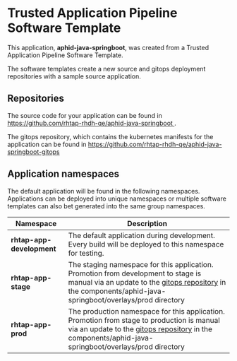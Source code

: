 # Trusted Application Pipeline Software Template

This application, **aphid-java-springboot**, was created from a Trusted Application Pipeline Software Template.

The software templates create a new source and gitops deployment repositories with a sample source application. 

## Repositories

The source code for your application can be found in [https://github.com/rhtap-rhdh-qe/aphid-java-springboot ](https://github.com/rhtap-rhdh-qe/aphid-java-springboot ).
 
The gitops repository, which contains the kubernetes manifests for the application can be found in 
[https://github.com/rhtap-rhdh-qe/aphid-java-springboot-gitops ](https://github.com/rhtap-rhdh-qe/aphid-java-springboot-gitops ) 

## Application namespaces 

The default application will be found in the following namespaces. Applications can be deployed into unique namespaces or multiple software templates can also bet generated into the same group namespaces.  

|  Namespace   |  Description   |  
| -------- | -------- |   
| **rhtap-app-development** | The default application during development. Every build will be deployed to this namespace for testing. | 
| **rhtap-app-stage** | The staging namespace for this application. Promotion from development to stage is manual via an update to the [gitops repository](https://github.com/rhtap-rhdh-qe/aphid-java-springboot-gitops ) in the components/aphid-java-springboot/overlays/prod directory |  
| **rhtap-app-prod** | The production namespace for this application. Promotion from stage to production is manual via an update to the [gitops repository](https://github.com/rhtap-rhdh-qe/aphid-java-springboot-gitops ) in the components/aphid-java-springboot/overlays/prod directory | 